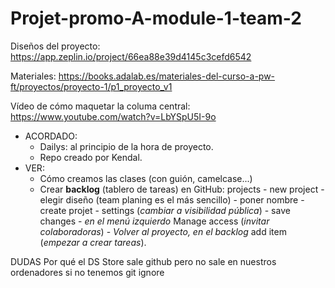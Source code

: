# Projet-promo-A-module-1-team-2

Diseños del proyecto: <https://app.zeplin.io/project/66ea88e39d4145c3cefd6542>

Materiales: https://books.adalab.es/materiales-del-curso-a-pw-ft/proyectos/proyecto-1/p1_proyecto_v1

Vídeo de cómo maquetar la columa central: https://www.youtube.com/watch?v=LbYSpU5I-9o

- ACORDADO:
  - Dailys: al principio de la hora de proyecto.
  - Repo creado por Kendal.
- VER:
  - Cómo creamos las clases (con guión, camelcase...)
  - Crear **backlog** (tablero de tareas) en GitHub: projects - new project - elegir diseño (team planing es el más sencillo) - poner nombre - create projet - settings (_cambiar a visibilidad pública_) - save changes - _en el menú izquierdo_ Manage access (_invitar colaboradoras_) - _Volver al proyecto, en el backlog_ add item (_empezar a crear tareas_).

DUDAS
Por qué el DS Store sale github pero no sale en nuestros ordenadores si no tenemos git ignore
